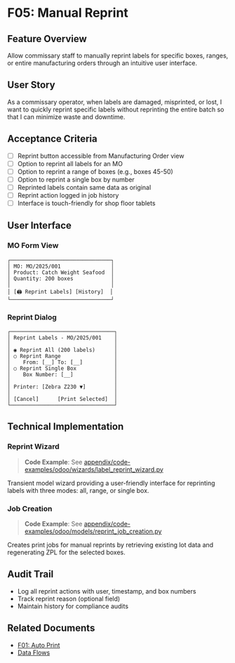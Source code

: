 # F05: Manual Reprint

## Feature Overview
Allow commissary staff to manually reprint labels for specific boxes, ranges, or entire manufacturing orders through an intuitive user interface.

## User Story
As a commissary operator, when labels are damaged, misprinted, or lost, I want to quickly reprint specific labels without reprinting the entire batch so that I can minimize waste and downtime.

## Acceptance Criteria
- [ ] Reprint button accessible from Manufacturing Order view
- [ ] Option to reprint all labels for an MO
- [ ] Option to reprint a range of boxes (e.g., boxes 45-50)
- [ ] Option to reprint a single box by number
- [ ] Reprinted labels contain same data as original
- [ ] Reprint action logged in job history
- [ ] Interface is touch-friendly for shop floor tablets

## User Interface

### MO Form View
```
┌────────────────────────────────┐
│ MO: MO/2025/001                │
│ Product: Catch Weight Seafood  │
│ Quantity: 200 boxes            │
│                                │
│ [🖨️ Reprint Labels] [History]  │
└────────────────────────────────┘
```

### Reprint Dialog
```
┌─────────────────────────────────┐
│ Reprint Labels - MO/2025/001    │
│                                 │
│ ◉ Reprint All (200 labels)      │
│ ○ Reprint Range                 │
│    From: [__] To: [__]          │
│ ○ Reprint Single Box            │
│    Box Number: [__]             │
│                                 │
│ Printer: [Zebra Z230 ▼]         │
│                                 │
│ [Cancel]      [Print Selected]  │
└─────────────────────────────────┘
```

## Technical Implementation

### Reprint Wizard

> **Code Example**: See [appendix/code-examples/odoo/wizards/label_reprint_wizard.py](../../../appendix/code-examples/odoo/wizards/label_reprint_wizard.py)

Transient model wizard providing a user-friendly interface for reprinting labels with three modes: all, range, or single box.

### Job Creation

> **Code Example**: See [appendix/code-examples/odoo/models/reprint_job_creation.py](../../../appendix/code-examples/odoo/models/reprint_job_creation.py)

Creates print jobs for manual reprints by retrieving existing lot data and regenerating ZPL for the selected boxes.

## Audit Trail
- Log all reprint actions with user, timestamp, and box numbers
- Track reprint reason (optional field)
- Maintain history for compliance audits

## Related Documents
- [F01: Auto Print](F01-auto-print-on-mo-split.md)
- [Data Flows](../architecture/data-flows.md#flow-2-manual-reprint)